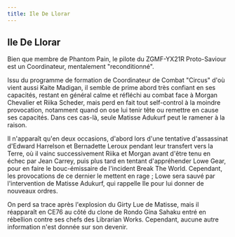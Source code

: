 ```yaml
---
title: Ile De Llorar
---
```


Ile De Llorar
-------------




Bien que membre de Phantom Pain, le pilote du ZGMF-YX21R Proto-Saviour est un Coordinateur, mentalement "reconditionné".


Issu du programme de formation de Coordinateur de Combat "Circus" d'où vient aussi Kaite Madigan, il semble de prime abord très confiant en ses capacités, restant en général calme et réfléchi au combat face à Morgan Chevalier et Riika Scheder, mais perd en fait tout self-control à la moindre provocation, notamment quand on ose lui tenir tête ou remettre en cause ses capacités. Dans ces cas-là, seule Matisse Adukurf peut le ramener à la raison. 


Il n'apparaît qu'en deux occasions, d'abord lors d'une tentative d'assassinat d'Edward Harrelson et Bernadette Leroux pendant leur transfert vers la Terre, où il vainc successivement Riika et Morgan avant d'être tenu en échec par Jean Carrey, puis plus tard en tentant d'appréhender Lowe Gear, pour en faire le bouc-émissaire de l'incident Break The World. Cependant, les provocations de ce dernier le mettent en rage ; Lowe sera sauvé par l'intervention de Matisse Adukurf, qui rappelle Ile pour lui donner de nouveaux ordres. 


On perd sa trace après l'explosion du Girty Lue de Matisse, mais il réapparaît en CE76 au côté du clone de Rondo Gina Sahaku entré en rébellion contre ses chefs des Librarian Works. Cependant, aucune autre information n'est donnée sur son devenir.


